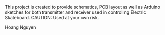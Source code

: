 This project is created to provide schematics, PCB layout as well as Arduino sketches for both transmitter and receiver used in controlling Electric Skateboard.
CAUTION: Used at your own risk.

Hoang Nguyen
